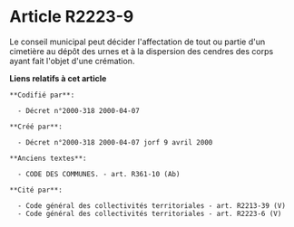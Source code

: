 # Article R2223-9

Le conseil municipal peut décider l'affectation de tout ou partie d'un cimetière au dépôt des urnes et à la dispersion des
cendres des corps ayant fait l'objet d'une crémation.

**Liens relatifs à cet article**

	**Codifié par**:

	  - Décret n°2000-318 2000-04-07

	**Créé par**:

	  - Décret n°2000-318 2000-04-07 jorf 9 avril 2000

	**Anciens textes**:

	  - CODE DES COMMUNES. - art. R361-10 (Ab)

	**Cité par**:

	  - Code général des collectivités territoriales - art. R2213-39 (V)
	  - Code général des collectivités territoriales - art. R2223-6 (V)
